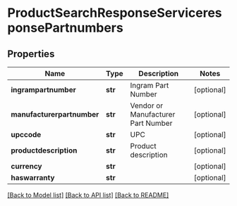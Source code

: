 # ProductSearchResponseServiceresponsePartnumbers

## Properties
Name | Type | Description | Notes
------------ | ------------- | ------------- | -------------
**ingrampartnumber** | **str** | Ingram Part Number | [optional] 
**manufacturerpartnumber** | **str** | Vendor or Manufacturer Part Number | [optional] 
**upccode** | **str** | UPC | [optional] 
**productdescription** | **str** | Product description | [optional] 
**currency** | **str** |  | [optional] 
**haswarranty** | **str** |  | [optional] 

[[Back to Model list]](../README.md#documentation-for-models) [[Back to API list]](../README.md#documentation-for-api-endpoints) [[Back to README]](../README.md)

